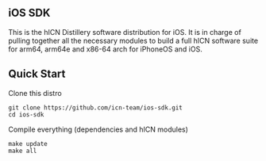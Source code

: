 ## iOS SDK ##
This is the hICN Distillery software distribution for iOS. It is in charge of pulling together all the necessary modules to build a full hICN software suite for arm64, arm64e and x86-64 arch for iPhoneOS and iOS.

## Quick Start ##

Clone this distro

```
git clone https://github.com/icn-team/ios-sdk.git
cd ios-sdk
```

Compile everything (dependencies and hICN modules)

```
make update
make all
```
